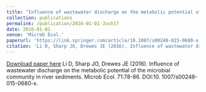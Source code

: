 ```yaml
---
title: "Influence of wastewater discharge on the metabolic potential of the microbial community in river sediments"
collection: publications
permalink: /publication/2016-01-01-Josh17
date: 2016-01-01
venue: 'Microb Ecol.'
paperurl: 'https://link.springer.com/article/10.1007/s00248-015-0680-x'
citation: 'Li D, Sharp JO, Drewes JE (2016). Influence of wastewater discharge on the metabolic potential of the microbial community in river sediments. Microb Ecol. 71:78-86. DOI:10. 1007/s00248-015-0680-x.'
---
```


<a href='https://link.springer.com/article/10.1007/s00248-015-0680-x'>Download paper here</a>
Li D, Sharp JO, Drewes JE (2016). Influence of wastewater discharge on the metabolic potential of the microbial community in river sediments. Microb Ecol. 71:78-86. DOI:10. 1007/s00248-015-0680-x.